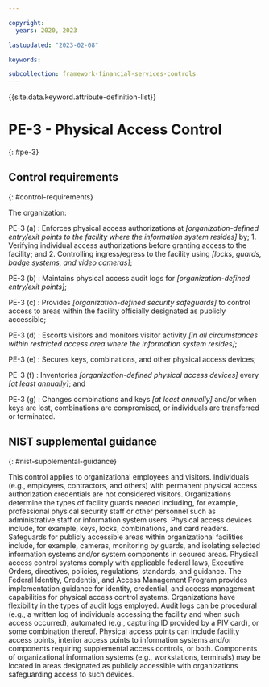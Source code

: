 ```yaml
---

copyright:
  years: 2020, 2023

lastupdated: "2023-02-08"

keywords:

subcollection: framework-financial-services-controls
---
```


{{site.data.keyword.attribute-definition-list}}

               
# PE-3 - Physical Access Control
{: #pe-3}

## Control requirements
{: #control-requirements}

The organization:

PE-3 (a)
    : Enforces physical access authorizations at _[organization-defined entry/exit points to the facility where the information system resides]_ by;
      1. Verifying individual access authorizations before granting access to the facility; and
      2. Controlling ingress/egress to the facility using _[locks, guards, badge systems, and video cameras]_;

PE-3 (b)
    : Maintains physical access audit logs for _[organization-defined entry/exit points]_;

PE-3 (c)
    : Provides _[organization-defined security safeguards]_ to control access to areas within the facility officially designated as publicly accessible;

PE-3 (d)
    : Escorts visitors and monitors visitor activity _[in all circumstances within restricted access area where the information system resides]_;

PE-3 (e)
    : Secures keys, combinations, and other physical access devices;

PE-3 (f)
    : Inventories _[organization-defined physical access devices]_ every _[at least annually]_; and

PE-3 (g)
    : Changes combinations and keys _[at least annually]_ and/or when keys are lost, combinations are compromised, or individuals are transferred or terminated.

## NIST supplemental guidance
{: #nist-supplemental-guidance}

This control applies to organizational employees and visitors. Individuals (e.g., employees, contractors, and others) with permanent physical access authorization credentials are not considered visitors. Organizations determine the types of facility guards needed including, for example, professional physical security staff or other personnel such as administrative staff or information system users. Physical access devices include, for example, keys, locks, combinations, and card readers. Safeguards for publicly accessible areas within organizational facilities include, for example, cameras, monitoring by guards, and isolating selected information systems and/or system components in secured areas. Physical access control systems comply with applicable federal laws, Executive Orders, directives, policies, regulations, standards, and guidance. The Federal Identity, Credential, and Access Management Program provides implementation guidance for identity, credential, and access management capabilities for physical access control systems. Organizations have flexibility in the types of audit logs employed. Audit logs can be procedural (e.g., a written log of individuals accessing the facility and when such access occurred), automated (e.g., capturing ID provided by a PIV card), or some combination thereof. Physical access points can include facility access points, interior access points to information systems and/or components requiring supplemental access controls, or both. Components of organizational information systems (e.g., workstations, terminals) may be located in areas designated as publicly accessible with organizations safeguarding access to such devices.





